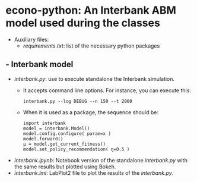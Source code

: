 # econo-python: An Interbank ABM model used during the classes

- Auxiliary files:
  - *requirements.txt*: list of the necessary python packages


## - Interbank model

  - *interbank.py*: use to execute standalone the Interbank simulation.
    - It accepts command line options. For instance, you can execute this:
    
          interbank.py --log DEBUG --n 150 --t 2000
    - When it is used as a package, the sequence should be:

          import interbank
          model = interbank.Model()
          model.config.configure( param=x )
          model.forward()
          μ = model.get_current_fitness()
          model.set_policy_recommendation( ŋ=0.5 )


  - *interbank.ipynb*: Notebook version of the standalone *interbank.py* with the same results but plotted using Bokeh.
  - *interbank.lml*: LabPlot2 file to plot the results of the *interbank.py*.



